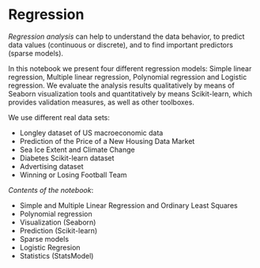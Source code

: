 
# Regression

*Regression analysis* can help to understand the data behavior, to predict data values (continuous or discrete), and to find important predictors (sparse models).

In this notebook we present four different regression models: Simple linear regression, Multiple linear regression, Polynomial regression and Logistic regression. 
We evaluate the analysis results qualitatively by means of Seaborn visualization tools and quantitatively by means Scikit-learn, which provides validation measures, as well as other toolboxes.

We use different real data sets:
* Longley dataset of US macroeconomic data
* Prediction of the Price of a New Housing Data Market
* Sea Ice Extent and Climate Change
* Diabetes Scikit-learn dataset
* Advertising dataset
* Winning or Losing Football Team

*Contents of the notebook*:

- Simple and Multiple Linear Regression and Ordinary Least Squares
- Polynomial regression 
- Visualization (Seaborn)
- Prediction (Scikit-learn)
- Sparse models 
- Logistic Regresion
- Statistics (StatsModel)
